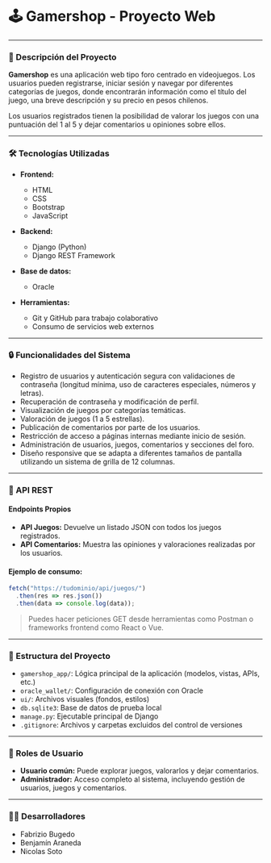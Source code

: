 # 🕹️ Gamershop - Proyecto Web

---

### 📌 Descripción del Proyecto

**Gamershop** es una aplicación web tipo foro centrado en videojuegos. Los usuarios pueden registrarse, iniciar sesión y navegar por diferentes categorías de juegos, donde encontrarán información como el título del juego, una breve descripción y su precio en pesos chilenos.

Los usuarios registrados tienen la posibilidad de valorar los juegos con una puntuación del 1 al 5 y dejar comentarios u opiniones sobre ellos.

---

### 🛠️ Tecnologías Utilizadas

- **Frontend:**
  - HTML
  - CSS
  - Bootstrap
  - JavaScript

- **Backend:**
  - Django (Python)
  - Django REST Framework

- **Base de datos:**
  - Oracle

- **Herramientas:**
  - Git y GitHub para trabajo colaborativo
  - Consumo de servicios web externos

---

### 🔒 Funcionalidades del Sistema

- Registro de usuarios y autenticación segura con validaciones de contraseña (longitud mínima, uso de caracteres especiales, números y letras).
- Recuperación de contraseña y modificación de perfil.
- Visualización de juegos por categorías temáticas.
- Valoración de juegos (1 a 5 estrellas).
- Publicación de comentarios por parte de los usuarios.
- Restricción de acceso a páginas internas mediante inicio de sesión.
- Administración de usuarios, juegos, comentarios y secciones del foro.
- Diseño responsive que se adapta a diferentes tamaños de pantalla utilizando un sistema de grilla de 12 columnas.

---

### 🔗 API REST

#### Endpoints Propios

- **API Juegos:** Devuelve un listado JSON con todos los juegos registrados.
- **API Comentarios:** Muestra las opiniones y valoraciones realizadas por los usuarios.

#### Ejemplo de consumo:

```js
fetch("https://tudominio/api/juegos/")
  .then(res => res.json())
  .then(data => console.log(data));
```

> Puedes hacer peticiones GET desde herramientas como Postman o frameworks frontend como React o Vue.

---

### 📁 Estructura del Proyecto

- `gamershop_app/`: Lógica principal de la aplicación (modelos, vistas, APIs, etc.)
- `oracle_wallet/`: Configuración de conexión con Oracle
- `ui/`: Archivos visuales (fondos, estilos)
- `db.sqlite3`: Base de datos de prueba local
- `manage.py`: Ejecutable principal de Django
- `.gitignore`: Archivos y carpetas excluidos del control de versiones

---

### 👥 Roles de Usuario

- **Usuario común:** Puede explorar juegos, valorarlos y dejar comentarios.
- **Administrador:** Acceso completo al sistema, incluyendo gestión de usuarios, juegos y comentarios.

---

### 👨‍💻 Desarrolladores

- Fabrizio Bugedo
- Benjamín Araneda 
- Nicolas Soto

